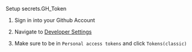 Setup secrets.GH_Token

1. Sign in into your Github Account

2. Navigate to [Developer Settings](https://github.com/settings/tokens)

3. Make sure to be in `Personal access tokens` and click `Tokens(classic)`
